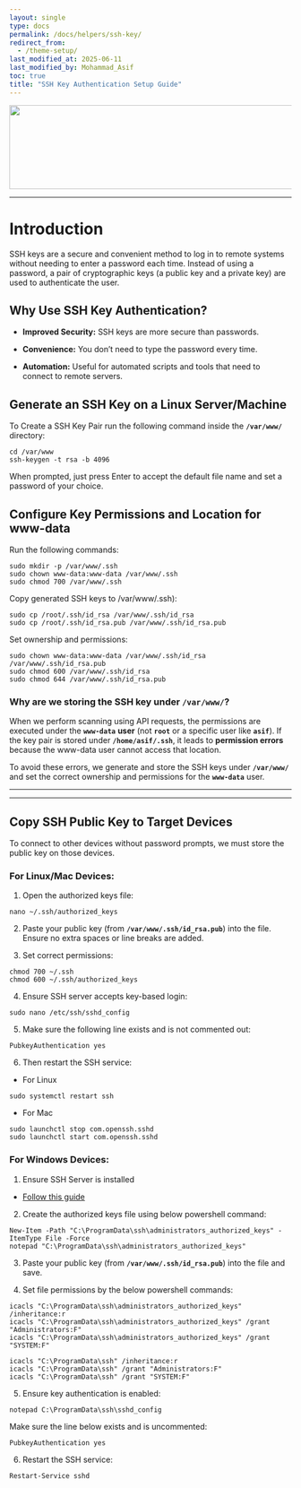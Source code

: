 ```yaml
---
layout: single
type: docs
permalink: /docs/helpers/ssh-key/
redirect_from:
  - /theme-setup/
last_modified_at: 2025-06-11
last_modified_by: Mohammad_Asif
toc: true
title: "SSH Key Authentication Setup Guide"
---
```



<img src="https://lcdung.top/wp-content/uploads/2016/10/Create-SSH-Key.png" alt="" style=" width:650px ; height:150px ">

---

# Introduction
SSH keys are a secure and convenient method to log in to remote systems without needing to enter a password each time. Instead of using a password, a pair of cryptographic keys (a public key and a private key) are used to authenticate the user.

## Why Use SSH Key Authentication?
- **Improved Security:** SSH keys are more secure than passwords.

- **Convenience:** You don’t need to type the password every time.

- **Automation:** Useful for automated scripts and tools that need to connect to remote servers.

## Generate an SSH Key on a Linux Server/Machine

To Create a SSH Key Pair run the following command inside the <code><b>/var/www/</b></code> directory:
```
cd /var/www
ssh-keygen -t rsa -b 4096
```
When prompted, just press Enter to accept the default file name and set a password of your choice.

## Configure Key Permissions and Location for www-data

Run the following commands:

```
sudo mkdir -p /var/www/.ssh
sudo chown www-data:www-data /var/www/.ssh
sudo chmod 700 /var/www/.ssh
```

Copy generated SSH keys to /var/www/.ssh):

```
sudo cp /root/.ssh/id_rsa /var/www/.ssh/id_rsa
sudo cp /root/.ssh/id_rsa.pub /var/www/.ssh/id_rsa.pub
```

Set ownership and permissions:

```
sudo chown www-data:www-data /var/www/.ssh/id_rsa /var/www/.ssh/id_rsa.pub
sudo chmod 600 /var/www/.ssh/id_rsa
sudo chmod 644 /var/www/.ssh/id_rsa.pub
```


### Why are we storing the SSH key under <code><b>/var/www/</b></code>?
When we perform scanning using API requests, the permissions are executed under the <code><b>www-data</b></code> **user** (not <code><b>root</b></code> or a specific user like <code><b>asif</b></code>). If the key pair is stored under <code><b>/home/asif/.ssh</b></code>, it leads to **permission errors** because the www-data user cannot access that location.

To avoid these errors, we generate and store the SSH keys under <code><b>/var/www/</b></code> and set the correct ownership and permissions for the <code><b>www-data</b></code> user.

---
---

## Copy SSH Public Key to Target Devices
To connect to other devices without password prompts, we must store the public key on those devices.


### For Linux/Mac Devices:

1. Open the authorized keys file:
```
nano ~/.ssh/authorized_keys
```

2. Paste your public key (from <code><b>/var/www/.ssh/id_rsa.pub</b></code>) into the file. 
Ensure no extra spaces or line breaks are added.

3. Set correct permissions:

```
chmod 700 ~/.ssh
chmod 600 ~/.ssh/authorized_keys
```

4. Ensure SSH server accepts key-based login:

```
sudo nano /etc/ssh/sshd_config
```

5. Make sure the following line exists and is not commented out:

```
PubkeyAuthentication yes
```

6. Then restart the SSH service:

- For Linux
```
sudo systemctl restart ssh
```

- For Mac
```
sudo launchctl stop com.openssh.sshd
sudo launchctl start com.openssh.sshd
```

### For Windows Devices:

1. Ensure SSH Server is installed
- [Follow this guide](/docs/helper/enable-ssh/)

2. Create the authorized keys file using below powershell command:

```
New-Item -Path "C:\ProgramData\ssh\administrators_authorized_keys" -ItemType File -Force
notepad "C:\ProgramData\ssh\administrators_authorized_keys"
```

3. Paste your public key (from <code><b>/var/www/.ssh/id_rsa.pub</b></code>) into the file and save.

3. Set file permissions by the below powershell commands:

```
icacls "C:\ProgramData\ssh\administrators_authorized_keys" /inheritance:r
icacls "C:\ProgramData\ssh\administrators_authorized_keys" /grant "Administrators:F"
icacls "C:\ProgramData\ssh\administrators_authorized_keys" /grant "SYSTEM:F"
```

```
icacls "C:\ProgramData\ssh" /inheritance:r
icacls "C:\ProgramData\ssh" /grant "Administrators:F"
icacls "C:\ProgramData\ssh" /grant "SYSTEM:F"
```

5. Ensure key authentication is enabled:

```
notepad C:\ProgramData\ssh\sshd_config
```

Make sure the line below exists and is uncommented:

```
PubkeyAuthentication yes
```

6. Restart the SSH service:

```
Restart-Service sshd
```

